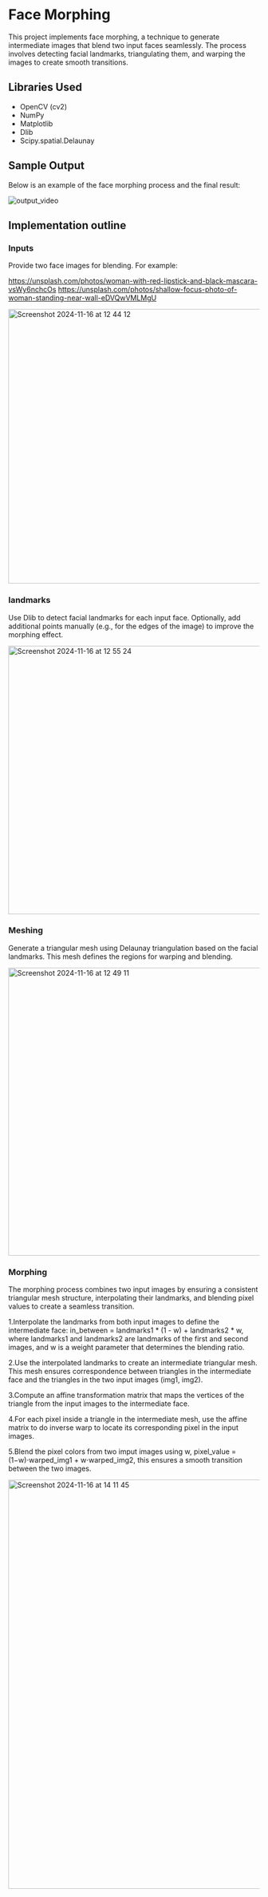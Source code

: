 # Face Morphing
This project implements face morphing, a technique to generate intermediate images that blend two input faces seamlessly. 
The process involves detecting facial landmarks, triangulating them, and warping the images to create smooth transitions.

## Libraries Used
- OpenCV (cv2)
- NumPy
- Matplotlib
- Dlib
- Scipy.spatial.Delaunay

## Sample Output
Below is an example of the face morphing process and the final result:

![output_video](https://github.com/user-attachments/assets/cf2a9a96-1163-4ee9-8fd8-f011b28940e6)

## Implementation outline 
### Inputs 
Provide two face images for blending. For example:

https://unsplash.com/photos/woman-with-red-lipstick-and-black-mascara-vsWy6nchcOs
https://unsplash.com/photos/shallow-focus-photo-of-woman-standing-near-wall-eDVQwVMLMgU

<img width="550" alt="Screenshot 2024-11-16 at 12 44 12" src="https://github.com/user-attachments/assets/b1b5be15-18e2-4b8c-9f54-c0c91fdf8837">

### landmarks 
Use Dlib to detect facial landmarks for each input face. Optionally, add additional points manually (e.g., for the edges of the image) to improve the morphing effect.

<img width="538" alt="Screenshot 2024-11-16 at 12 55 24" src="https://github.com/user-attachments/assets/01f9263e-6014-4d06-8c8b-c01c6050cc2b">

### Meshing 
Generate a triangular mesh using Delaunay triangulation based on the facial landmarks. This mesh defines the regions for warping and blending.

<img width="577" alt="Screenshot 2024-11-16 at 12 49 11" src="https://github.com/user-attachments/assets/9cfab79c-db3d-40ba-b05f-7d8c42ee581d">

### Morphing
The morphing process combines two input images by ensuring a consistent triangular mesh structure, interpolating their landmarks, and blending pixel values to create a seamless transition.

1.Interpolate the landmarks from both input images to define the intermediate face: in_between = landmarks1 * (1 - w) + landmarks2 * w, 
where landmarks1 and landmarks2 are landmarks of the first and second images, and w is a weight parameter that determines the blending ratio.

2.Use the interpolated landmarks to create an intermediate triangular mesh. This mesh ensures correspondence between triangles in the intermediate face and the triangles in the two input images (img1, img2).

3.Compute an affine transformation matrix that maps the vertices of the triangle from the input images to the intermediate face.

4.For each pixel inside a triangle in the intermediate mesh, use the affine matrix to do inverse warp to locate its corresponding pixel in the input images. 

5.Blend the pixel colors from two imput images using w, pixel_value = (1−w)⋅warped_img1 + w⋅warped_img2, this ensures a smooth transition between the two images.

<img width="820" alt="Screenshot 2024-11-16 at 14 11 45" src="https://github.com/user-attachments/assets/55cf2204-68ea-4678-8aad-71be76678911">


